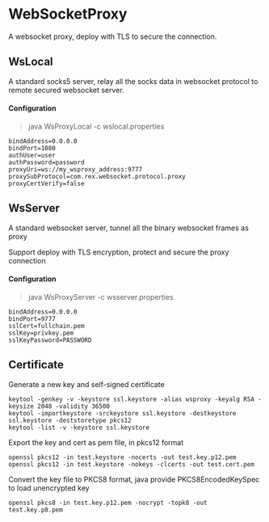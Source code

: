 # WebSocketProxy

A websocket proxy, deploy with TLS to secure the connection.

## WsLocal

A standard socks5 server, relay all the socks data in websocket protocol to remote secured websocket server.

#### Configuration

> java WsProxyLocal -c wslocal.properties

```
bindAddress=0.0.0.0
bindPort=1080
authUser=user
authPassword=password
proxyUri=ws://my_wsproxy_address:9777
proxySubProtocol=com.rex.websocket.protocol.proxy
proxyCertVerify=false
```

## WsServer

A standard websocket server, tunnel all the binary websocket frames as proxy

Support deploy with TLS encryption, protect and secure the proxy connection

#### Configuration

> java WsProxyServer -c wsserver.properties

```
bindAddress=0.0.0.0
bindPort=9777
sslCert=fullchain.pem
sslKey=privkey.pem
sslKeyPassword=PASSWORD
```

## Certificate

Generate a new key and self-signed certificate

```
keytool -genkey -v -keystore ssl.keystore -alias wsproxy -keyalg RSA -keysize 2048 -validity 36500
keytool -importkeystore -srckeystore ssl.keystore -destkeystore ssl.keystore -deststoretype pkcs12
keytool -list -v -keystore ssl.keystore
```

Export the key and cert as pem file, in pkcs12 format

```
openssl pkcs12 -in test.keystore -nocerts -out test.key.p12.pem
openssl pkcs12 -in test.keystore -nokeys -clcerts -out test.cert.pem
```

Convert the key file to PKCS8 format, java provide PKCS8EncodedKeySpec to load unencrypted key

``
openssl pkcs8 -in test.key.p12.pem -nocrypt -topk8 -out test.key.p8.pem
``

